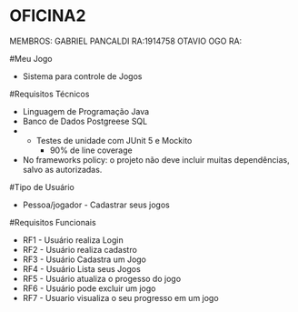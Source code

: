 # OFICINA2

MEMBROS: GABRIEL PANCALDI RA:1914758
OTAVIO OGO RA:

#Meu Jogo
- Sistema para controle de Jogos

#Requisitos Técnicos
- Linguagem de Programação Java
- Banco de Dados Postgreese SQL
- - Testes de unidade com JUnit 5 e Mockito
    - 90% de line coverage
- No frameworks policy: o projeto não deve incluir muitas dependências, salvo as autorizadas.

#Tipo de Usuário
- Pessoa/jogador - Cadastrar seus jogos

#Requisitos Funcionais

- RF1 - Usuário realiza Login
- RF2 - Usuário realiza cadastro
- RF3 - Usuário Cadastra um Jogo
- RF4 - Usuário Lista seus Jogos
- RF5 - Usuário atualiza o progesso do jogo
- RF6 - Usuário pode excluir um jogo
- RF7 - Usuario visualiza o seu progresso em um jogo
